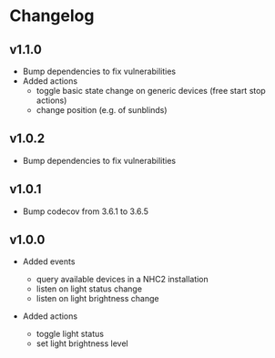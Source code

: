 # Changelog

## v1.1.0
* Bump dependencies to fix vulnerabilities
* Added actions
    * toggle basic state change on generic devices (free start stop actions)
    * change position (e.g. of sunblinds)

## v1.0.2
* Bump dependencies to fix vulnerabilities

## v1.0.1
* Bump codecov from 3.6.1 to 3.6.5

## v1.0.0
* Added events
    * query available devices in a NHC2 installation
    * listen on light status change
    * listen on light brightness change
    
* Added actions
    * toggle light status
    * set light brightness level
